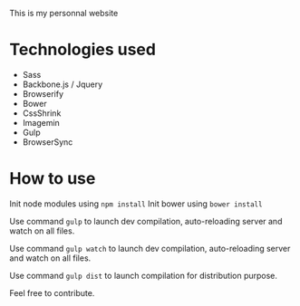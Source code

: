 This is my personnal website

# Technologies used

- Sass
- Backbone.js / Jquery
- Browserify
- Bower
- CssShrink
- Imagemin
- Gulp
- BrowserSync

# How to use

Init node modules using `npm install`
Init bower using `bower install`

Use command `gulp` to launch dev compilation, auto-reloading server and watch on all files.

Use command `gulp watch` to launch dev compilation, auto-reloading server and watch on all files.

Use command `gulp dist` to launch compilation for distribution purpose.

Feel free to contribute.